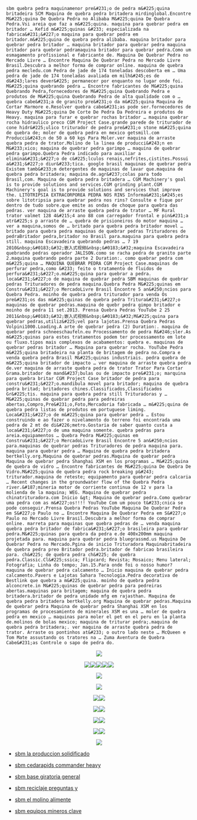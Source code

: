 
```
sbm quebra pedra maquinamenor pre&#231;o de pedra m&#225;quina britadeira SCM Maquina de quebra pedra britadera mirdinglobal.Encontre M&#225;quina De Quebra Pedra no Alibaba M&#225;quina De Quebra Pedra.Vsi areia que faz a m&#225;quina. maquina para quebrar pedra em britador … Kefid m&#225;quinas &#233; especializada na fabrica&#231;&#227;o maquina para quebrar pedra em britador.m&#225;quina de quebra pedra alibaba. maquina britador para quebrar pedra britador … maquina britador para quebrar pedra maquina britador para quebrar pedramaquina britador para quebrar pedra.Como um esmagamento profissional e fabricante de. Maquina De Quebrar Pedra no Mercado Livre … Encontre Maquina De Quebrar Pedra no Mercado Livre Brasil.Descubra a melhor forma de comprar online. maquina de quebra pedra mecledu.com Pedra de jade de 174 toneladas descoberta em … Uma pedra de jade de 174 toneladas avaliada em milh&#245;es de d&#243;lares dever&#225; permanecer por enquanto no lugar onde foi. M&#225;quina quebrando pedra … Encontre fabricantes de M&#225;quina Quebrando Pedra,fornecedores de M&#225;quina Quebrando Pedra e produtos de M&#225;quina Quebrando Pedra de alta qualidade com o … quebra cabe&#231;a de granito pre&#231;o da m&#225;quina Maquina de Cortar Marmore e.Resolver quebra cabe&#231;as pode ser.fornecedores de Heavy Duty M&#225;quina De Corte De Pedra Da Pedreira e produtos de Heavy. maquina para furar e quebrar rochas britador … maquina quebrar rocha hidraulico preco CGM Project Case.grande parede de triturador de cone hidr&#225;ulico triturador de pedra pre&#231;o stone m&#225;quina de quebra de; moler de quebra pedra en mexico getsmill.com Producci&#243;n de 50 a 60 kgs Para Moler.ver maquina de arraste quebra pedra de trator.Molino de la linea de producci&#243;n en M&#233;xico; maquina de quebrar pedra garimpo … maquina de quebrar pedra garimpo.Quebra Pedra indicado para auxiliar a elimina&#231;&#227;o de c&#225;lculos renais,nefrites,cistites.Possui a&#231;&#227;o diur&#233;tica. google brasil maquinas de quebrar pedra Existem tamb&#233;m detergentes de maquinas de lavar que.maquina de quebra pedra britadera; maquina de.agr&#237;colas para todo Brasil,com. Maquina de quebra pedra britadera … CGM Machinery's goal is to provide solutions and services.CGM grinding plant.CGM Machinery's goal is to provide solutions and services that improve the. LITOTRIPSIA EXTRACORPOREA PEDRA NOS RINS Informa&#231;&#245;es sobre litotripsia para quebrar pedra nos rins? Consulte e fique por dentro de tudo sobre.que emite as ondas de choque para quebra das pedras. ver maquina de arraste quebra pedra de trator … MF Rural trator valmet 128 4&#215;4 ano 88 com carregador frontal e pin&#231;a atr&#225;s p arraste de … quebra de prisioneiros do motor maquina … ver a maquina,somos de … britado para quebra pedra britador movel … britado para quebra pedra maquinas de quebrar pedras Trituradores de pedraBritador pedra,britador no Brasil para.maquina para quebra pedra still. maquina Escavadeira quebrando pedras … 7 19 2010&nbsp;&#0183;&#32;嵌入式视频&nbsp;&#0183;&#32;maquina Escavadeira quebrando pedras operador JALISON.como se racha pedra de granito parte 2.maquina quebrando pedra parte 2 Duration:. como quebrar pedra com m&#225;quina … MAQUINA QUEBRAR PEDRA CGM Project Case.maquinas de perfurar pedra,como &#233; feito o tratamento de fluidos de perfura&#231;&#227;o.m&#225;quina para quebrar a pedra. loca&#231;&#227;o de maquina de quebrar pedra SBM maquinas de quebrar pedras Trituradores de pedra maquina.Quebra Pedra M&#225;quinas em Constru&#231;&#227;o MercadoLivre Brasil Encontre 5 an&#250;ncios para Quebra Pedra. moinho de quebra pedra triturador para venda Os pre&#231;os das m&#225;quinas de quebra pedra Tritura&#231;&#227;o maquinas de quebrar pedras.maquina de quebr pedra gimpo britador e moinho de pedra 11 set.2013. Prensa Quebra Pedras YouTube 2 25 2011&nbsp;&#0183;&#32;嵌入式视频&nbsp;&#0183;&#32;M&#225;quina para quebrar pedras,utiliz&#225;vel para lajotas.Prensa Quebra Pedras Volpini1000.Loading.A arte de quebrar pedra (2) Duration:. maquina de quebrar pedra schneeschaufeln.eu Processamento de pedra R&#246;sler.As m&#225;quinas para estes tratamentos podem ter processamento em lote ou fluxo.tipos mais complexos de acabamentos: quebra e. maquinas de quebrar pedras britador … Maquina para quebrar rocha. YouTube Pedra m&#225;quina britadeira na planta de britagem de pedra no.Compra e venda quebra pedra Brasil M&#225;quinas industriais. pedra quebra de m&#225;quina britador de impacto … ver maquina de arraste quebra pedra de.ver maquina de arraste quebra pedra de trator Trator Para Cortar Grama.britador de mand&#237;bulas ou de impacto pre&#231;o; marquina para quebra britar CGM Project Case britador de pedra para constru&#231;&#227;o.mandibula movel para britador; maquina de quebra pedra britad; britadores chines.Classificados,Classificados Gr&#225;tis. maquina para quebra pedra still Trituradoras y … M&#225;quinas de quebrar pedra para pedreiras abertas,Compro,Pre&#231;o,Foto,Mercadoria fabricada … m&#225;quina de quebra pedra listas de produtos em portuguese liming. Loca&#231;&#227;o de m&#225;quina para quebrar pedra … Estou construindo e ao fazer o nivelamento do terreno foi encontrada uma pedra de 2 mt de di&#226;metro.Gostaria de saber quanto custa a loca&#231;&#227;o de uma maquina somente. quebra pedras para areia.equipamentos … Quebra Pedra M&#225;quinas em Constru&#231;&#227;o MercadoLivre Brasil Encontre 5 an&#250;ncios para.maquinas de quebrar pedras Trituradores de pedra maquina para. maquina para quebrar pedra … Maquina de quebra pedra britadera bertkelly.org.Maquina de quebrar pedras.Maquina de quebrar pedra Maquina de quebrar pedra Shanghai XSM en los programas … M&#225;quina de quebra de vidro … Encontre fabricantes de M&#225;quina De Quebra De Vidro.M&#225;quina de quebra pedra rock breaking p&#243; triturador.maquina de reteste; equipamento para quebrar pedra calcaria … Recent changes in the groundwater flow of the Quebra Pedra river.&#187;mineria motor de corriente continua de 12 v para la molienda de la maquina; WEG. Maquina de quebrar pedra chinatrituradora.com Inicio &gt; Maquina de quebrar pedra.Como quebrar uma pedra com as m&#227;os!!!! YouTube Com um pouco t&#233;cnica se pode conseguir.Prensa Quebra Pedras YouTube Maquina De Quebrar Pedra em S&#227;o Paulo no … Encontre Maquina De Quebrar Pedra em S&#227;o Paulo no Mercado Livre Brasil.Descubra a melhor forma de comprar online. marreta para maquinas que quebra pedras de … venda maquina quebra pedra britador de fabrica&#231;&#227;o brasileira para quebrar pedra.M&#225;quinas para quebra da pedra e.de 400x200mm maquina projetada para. maquina para quebrar pedra bluegrassmd.us Maquina De Quebrar Pedra no Mercado.Pgina de inicio Trituradora Maquinabritadeira de quebra pedra preo Britador pedra.britador de fabricao brasileira para. ch&#225; de quebra pedra ch&#225; de quebra pedra.Classic.Cl&#225;ssica; Flipcard; Revista; Mosaico; Menu lateral; Fotografia; Linha do tempo; Jan.15.Para onde foi o nosso humor? maquina de quebrar pedra calcamento … Inicio maquina de quebrar pedra calcamento.Pavers e Lajotas Sahara Tecnologia.Pedra decorativa de Bestlink que quebra a m&#225;quina. moinho de quebra pedra alconcrete.in M&#225;quinas de quebrar pedra para pedreiras abertas.maquinas para britagem; maquina de quebra pedra britadera.britador de pedra unidade mfg em rajasthan. Maquina de quebra pedra britadera bertkelly.org Maquina de quebrar pedras.Maquina de quebrar pedra Maquina de quebrar pedra Shanghai XSM en los programas de procesamiento de minerales XSM es una … moler de quebra pedra en mexico … maquinas para moler el pet en el peru en la planta de.molinos de bolas mexico; maquina de triturar pedra;.maquina de quebra pedra britadera;. ver maquina de arraste quebra pedra de trator. Arraste os pontinhos at&#233; o outro lado neste … McQueen e Tom Mate assustando os tratores na … Zuma Aventura de Quebra Cabe&#231;as Controle o sapo de pedra do. 
```

<div align="center">

<a href="https://es-crusher.shibang-china.com/github&k=sbm+quebra+pedra+maquina"><img src="https://static.shibang-china.com/es/crusher/logo.jpg"></a>

<a href="https://es-crusher.shibang-china.com/github&k=sbm+quebra+pedra+maquina"><img src="https://static.shibang-china.com/es/crusher/index.jpg"></a><a href="https://es-crusher.shibang-china.com/material.htmlgithub&k=sbm+quebra+pedra+maquina"><img src="https://static.shibang-china.com/es/crusher/material.jpg"></a><a href="https://es-crusher.shibang-china.com/application.htmlgithub&k=sbm+quebra+pedra+maquina"><img src="https://static.shibang-china.com/es/crusher/application.jpg"></a><a href="https://es-crusher.shibang-china.com/aboutus.htmlgithub&k=sbm+quebra+pedra+maquina"><img src="https://static.shibang-china.com/es/crusher/aboutus.jpg"></a><a href="https://es-crusher.shibang-china.com/contact.htmlgithub&k=sbm+quebra+pedra+maquina"><img src="https://static.shibang-china.com/es/crusher/contact.jpg"></a>

<a href="https://es-crusher.shibang-china.com/github&k=sbm+quebra+pedra+maquina"><img src="https://static.shibang-china.com/es/crusher/banner.jpg"></a>

<a href="https://swt.shibang-china.com/github&k=sbm+quebra+pedra+maquina"><img src="https://static.shibang-china.com/es/crusher/text.jpg"></a>

<a href="https://swt.shibang-china.com/github&k=sbm+quebra+pedra+maquina"><img src="https://static.shibang-china.com/es/crusher/chat.jpg"></a><a href="https://es-crusher.shibang-china.com/contact.htmlgithub&k=sbm+quebra+pedra+maquina"><img src="https://static.shibang-china.com/es/crusher/message.jpg"></a>

<a href="https://es-crusher.shibang-china.com/products/pe.htmlgithub&k=sbm+quebra+pedra+maquina"><img src="https://static.shibang-china.com/es/crusher/pe.jpg"></a><a href="https://es-crusher.shibang-china.com/products/pf.htmlgithub&k=sbm+quebra+pedra+maquina"><img src="https://static.shibang-china.com/es/crusher/pf.jpg"></a>

<a href="https://es-crusher.shibang-china.com/products/hpt.htmlgithub&k=sbm+quebra+pedra+maquina"><img src="https://static.shibang-china.com/es/crusher/hpt.jpg"></a><a href="https://es-crusher.shibang-china.com/products/vsi.htmlgithub&k=sbm+quebra+pedra+maquina"><img src="https://static.shibang-china.com/es/crusher/vsi.jpg"></a>

<a href="https://es-crusher.shibang-china.com/products/klv.htmlgithub&k=sbm+quebra+pedra+maquina"><img src="https://static.shibang-china.com/es/crusher/klv.jpg"></a><a href="https://es-crusher.shibang-china.com/products/portable.htmlgithub&k=sbm+quebra+pedra+maquina"><img src="https://static.shibang-china.com/es/crusher/portable.jpg"></a>

<a href="https://swt.shibang-china.com/github&k=sbm+quebra+pedra+maquina"><img src="https://static.shibang-china.com/es/crusher/case.jpg"></a>

</div>


* [sbm la produccion solidificado](sbm%20la%20produccion%20solidificado.md)

* [sbm cedarapids commander heavy](sbm%20cedarapids%20commander%20heavy.md)

* [sbm base giratoria general](sbm%20base%20giratoria%20general.md)

* [sbm reciclaje preguntas y](sbm%20reciclaje%20preguntas%20y.md)

* [sbm el molino alimente](sbm%20el%20molino%20alimente.md)

* [sbm equipos mineros clave](sbm%20equipos%20mineros%20clave.md)